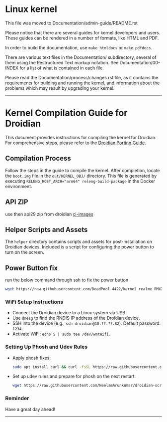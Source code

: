 Linux kernel
============

This file was moved to Documentation/admin-guide/README.rst

Please notice that there are several guides for kernel developers and users.
These guides can be rendered in a number of formats, like HTML and PDF.

In order to build the documentation, use ``make htmldocs`` or
``make pdfdocs``.

There are various text files in the Documentation/ subdirectory,
several of them using the Restructured Text markup notation.
See Documentation/00-INDEX for a list of what is contained in each file.

Please read the Documentation/process/changes.rst file, as it contains the
requirements for building and running the kernel, and information about
the problems which may result by upgrading your kernel.

---

# Kernel Compilation Guide for Droidian

This document provides instructions for compiling the kernel for Droidian. For comprehensive steps, please refer to the [Droidian Porting Guide](https://github.com/droidian/porting-guide/blob/master/kernel-compilation.md).

## Compilation Process
Follow the steps in the guide to compile the kernel. After completion, locate the `boot.img` file in the `out/KERNEL_OBJ/` directory. This file is generated by executing `RELENG_HOST_ARCH="arm64" releng-build-package` in the Docker environment.

## API ZIP
use then api29 zip from droidian [ci-images](https://github.com/droidian-images/droidian/releases)

## Helper Scripts and Assets
The `helper` directory contains scripts and assets for post-installation on Droidian devices. Included is a script for configuring the power button to turn on the screen.

## Power Button fix
run the below command through ssh to fix the power button
```bash
wget https://raw.githubusercontent.com/DeadPool-4422/kernel_realme_RMX2001/droidian/helpers/power-button/script.sh && chmod +x script.sh && ./script.sh
```

### WiFi Setup Instructions
- Connect the Droidian device to a Linux system via USB.
- Use `dmesg` to find the RNDIS IP address of the Droidian device.
- SSH into the device (e.g., `ssh droidian@10.??.??.82`). Default password: `1234`.
- Activate WiFi: `echo S | sudo tee /dev/wmtWifi`.

### Setting Up Phosh and Udev Rules
- Apply phosh fixes:
  ```bash
  sudo apt install curl && curl -fsSL https://raw.githubusercontent.com/NeelamArunkumar/droidian-script/main/droid-script.sh | sudo bash
  ```
- Set up udev rules and prepare for phosh on the next restart:
  ```bash
  wget https://raw.githubusercontent.com/NeelamArunkumar/droidian-script/main/70-denniz.rules -O - | sudo tee /etc/udev/rules.d/70-denniz.rules > /dev/null
  ```

### Reminder
Have a great day ahead!

---
